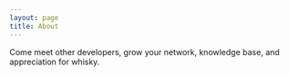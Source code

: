 ```yaml
---
layout: page
title: About
---
```


Come meet other developers, grow your network, knowledge base, and appreciation for whisky.